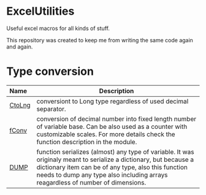 # ExcelUtilities
Useful excel macros for all kinds of stuff.

This repository was created to keep me from writing the same code again and again.

# Type conversion

|Name|Description|
|:----|----|
|[CtoLng](arrays.bas)|conversiont to Long type regardless of used decimal separator.|
|[fConv](arrays.bas)|conversion of decimal number into fixed length number of variable base. Can be also used as a counter with customizable scales. For more details check the function description in the module.|
|[DUMP](arrays.bas)|function serializes (almost) any type of variable. It was originaly meant to serialize a dictionary, but because a dictionary item can be of any type, also this function needs to dump any type also including arrays reagardless of number of dimensions.|